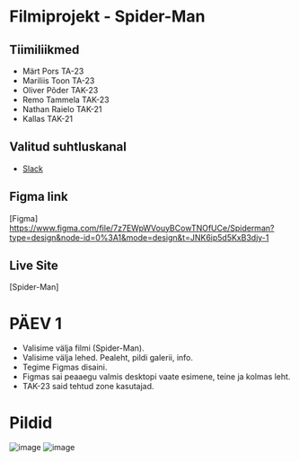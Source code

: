 # Filmiprojekt - Spider-Man

## Tiimiliikmed

- Märt Pors TA-23
- Mariliis Toon TA-23
- Oliver Põder TAK-23
- Remo Tammela TAK-23
- Nathan Raielo TAK-21
- Kallas TAK-21

## Valitud suhtluskanal
- [Slack](https://slack.com/)

## Figma link

[Figma] https://www.figma.com/file/7z7EWpWVouyBCowTNOfUCe/Spiderman?type=design&node-id=0%3A1&mode=design&t=JNK6ip5d5KxB3djy-1

## Live Site 

[Spider-Man] 

# PÄEV 1

- Valisime välja filmi (Spider-Man).
- Valisime välja lehed. Pealeht, pildi galerii, info.
- Tegime Figmas disaini.
- Figmas sai peaaegu valmis desktopi vaate esimene, teine ja kolmas leht.
- TAK-23 said tehtud zone kasutajad.

# Pildid


![image](https://github.com/ZL-I/spiderman/assets/144334389/963d043b-65de-4d3b-adce-c5c0c7f490be)
![image](https://github.com/ZL-I/spiderman/assets/144334389/eb4550d5-c8b9-4322-97fe-a206ff82da2c)
